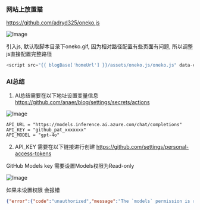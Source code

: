 ### 网站上放置猫
https://github.com/adryd325/oneko.js

![Image](https://github.com/user-attachments/assets/0594324c-9dab-4981-b8d9-4369caf5d2c7)

引入js, 默认取脚本目录下oneko.gif, 因为相对路径配置有些页面有问题, 所以调整js直接配置完整路径
```js
<script src="{{ blogBase['homeUrl'] }}/assets/oneko.js/oneko.js" data-cat="{{ blogBase['homeUrl'] }}/assets/oneko.js/oneko.gif"></script>
```

### AI总结

1. AI总结需要在以下地址设置变量信息
https://github.com/anaer/blog/settings/secrets/actions

![Image](https://github.com/user-attachments/assets/33a8b0a5-2b38-42bd-8526-e7e7075b6bd2)

```
API_URL = "https://models.inference.ai.azure.com/chat/completions"
API_KEY = "github_pat_xxxxxxx"
API_MODEL = "gpt-4o"
```

2. API_KEY 需要在以下链接进行创建
https://github.com/settings/personal-access-tokens

GitHub Models key 需要设置Models权限为Read-only

![Image](https://github.com/user-attachments/assets/c1efd265-a865-4440-8b00-fe7d4a0b00cc)

如果未设置权限 会报错
```json
{"error":{"code":"unauthorized","message":"The `models` permission is required to access this endpoint","details":"The `models` permission is required to access this endpoint"}}
```